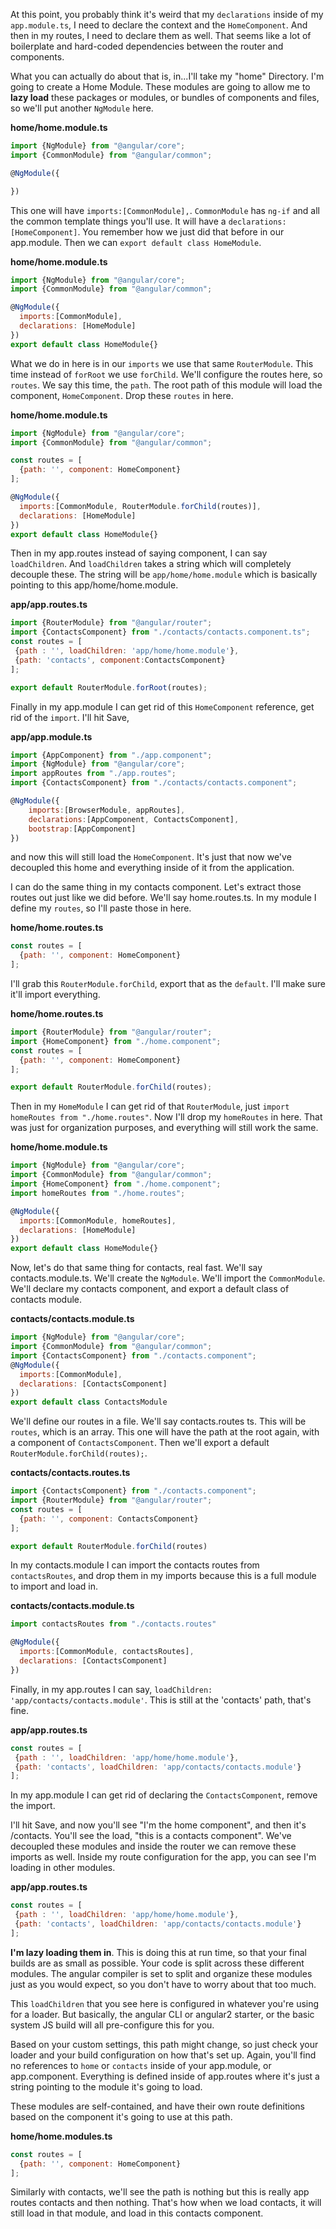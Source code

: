 At this point, you probably think it's weird that my `declarations` inside of my `app.module.ts`, I need to declare the context and the `HomeComponent`. And then in my routes, I need to declare them as well. That seems like a lot of boilerplate and hard-coded dependencies between the router and components.

What you can actually do about that is, in...I'll take my "home" Directory. I'm going to create a Home Module. These modules are going to allow me to **lazy load** these packages or modules, or bundles of components and files, so we'll put another `NgModule` here.

**home/home.module.ts**
```javascript
import {NgModule} from "@angular/core";
import {CommonModule} from "@angular/common";

@NgModule({

})
```

This one will have `imports:[CommonModule],`. `CommonModule` has `ng-if` and all the common template things you'll use. It will have a `declarations: [HomeComponent]`. You remember how we just did that before in our app.module. Then we can `export default class HomeModule`.

**home/home.module.ts**
```javascript
import {NgModule} from "@angular/core";
import {CommonModule} from "@angular/common";

@NgModule({
  imports:[CommonModule],
  declarations: [HomeModule]
})
export default class HomeModule{}
```

What we do in here is in our `imports` we use that same `RouterModule`. This time instead of `forRoot` we use `forChild`. We'll configure the routes here, so `routes`. We say this time, the `path`. The root path of this module will load the component, `HomeComponent`. Drop these `routes` in here.

**home/home.module.ts**
```javascript
import {NgModule} from "@angular/core";
import {CommonModule} from "@angular/common";

const routes = [
  {path: '', component: HomeComponent}
];

@NgModule({
  imports:[CommonModule, RouterModule.forChild(routes)],
  declarations: [HomeModule]
})
export default class HomeModule{}
```

Then in my app.routes instead of saying component, I can say `loadChildren`. And `loadChildren` takes a string which will completely decouple these. The string will be `app/home/home.module` which is basically pointing to this app/home/home.module.

**app/app.routes.ts**
```javascript
import {RouterModule} from "@angular/router";
import {ContactsComponent} from "./contacts/contacts.component.ts";
const routes = [
 {path : '', loadChildren: 'app/home/home.module'},
 {path: 'contacts', component:ContactsComponent}
];

export default RouterModule.forRoot(routes);
```

Finally in my app.module I can get rid of this `HomeComponent` reference, get rid of the `import`. I'll hit Save,

**app/app.module.ts**
```javascript
import {AppComponent} from "./app.component";
import {NgModule} from "@angular/core";
import appRoutes from "./app.routes";
import {ContactsComponent} from "./contacts/contacts.component";

@NgModule({
    imports:[BrowserModule, appRoutes],
    declarations:[AppComponent, ContactsComponent],
    bootstrap:[AppComponent]
})
```

and now this will still load the `HomeComponent`. It's just that now we've decoupled this home and everything inside of it from the application.

I can do the same thing in my contacts component. Let's extract those routes out just like we did before. We'll say home.routes.ts. In my module I define my `routes`, so I'll paste those in here. 

**home/home.routes.ts**
```javascript
const routes = [
  {path: '', component: HomeComponent}
];
```

I'll grab this `RouterModule.forChild`, export that as the `default`. I'll make sure it'll import everything.

**home/home.routes.ts**
```javascript
import {RouterModule} from "@angular/router";
import {HomeComponent} from "./home.component";
const routes = [
  {path: '', component: HomeComponent}
];

export default RouterModule.forChild(routes);
```

Then in my `HomeModule` I can get rid of that `RouterModule`, just `import homeRoutes from "./home.routes"`. Now I'll drop my `homeRoutes` in here. That was just for organization purposes, and everything will still work the same.

**home/home.module.ts**
```javascript
import {NgModule} from "@angular/core";
import {CommonModule} from "@angular/common";
import {HomeComponent} from "./home.component";
import homeRoutes from "./home.routes";

@NgModule({
  imports:[CommonModule, homeRoutes],
  declarations: [HomeModule]
})
export default class HomeModule{}
```

Now, let's do that same thing for contacts, real fast. We'll say contacts.module.ts. We'll create the `NgModule`. We'll import the `CommonModule`. We'll declare my contacts component, and export a default class of contacts module.

**contacts/contacts.module.ts**
```javascript
import {NgModule} from "@angular/core";
import {CommonModule} from "@angular/common";
import {ContactsComponent} from "./contacts.component";
@NgModule({
  imports:[CommonModule],
  declarations: [ContactsComponent]
})
export default class ContactsModule
```

We'll define our routes in a file. We'll say contacts.routes ts. This will be `routes`, which is an array. This one will have the path at the root again, with a component of `ContactsComponent`. Then we'll export a default `RouterModule.forChild(routes);`.

**contacts/contacts.routes.ts**
```javascript
import {ContactsComponent} from "./contacts.component";
import {RouterModule} from "@angular/router";
const routes = [
  {path: '', component: ContactsComponent}
];

export default RouterModule.forChild(routes)
```

In my contacts.module I can import the contacts routes from `contactsRoutes`, and drop them in my imports because this is a full module to import and load in.

**contacts/contacts.module.ts**
```javascript
import contactsRoutes from "./contacts.routes"

@NgModule({
  imports:[CommonModule, contactsRoutes],
  declarations: [ContactsComponent]
})
```

Finally, in my app.routes I can say, `loadChildren: 'app/contacts/contacts.module'`. This is still at the 'contacts' path, that's fine.

**app/app.routes.ts**
```javascript
const routes = [
 {path : '', loadChildren: 'app/home/home.module'},
 {path: 'contacts', loadChildren: 'app/contacts/contacts.module'}
];
```

In my app.module I can get rid of declaring the `ContactsComponent`, remove the import.

I'll hit Save, and now you'll see "I'm the home component", and then it's /contacts. You'll see the load, "this is a contacts component". We've decoupled these modules and inside the router we can remove these imports as well. Inside my route configuration for the app, you can see I'm loading in other modules.

**app/app.routes.ts**
```javascript
const routes = [
 {path : '', loadChildren: 'app/home/home.module'},
 {path: 'contacts', loadChildren: 'app/contacts/contacts.module'}
];
```

**I'm lazy loading them in**. This is doing this at run time, so that your final builds are as small as possible. Your code is split across these different modules. The angular compiler is set to split and organize these modules just as you would expect, so you don't have to worry about that too much.

This `loadChildren` that you see here is configured in whatever you're using for a loader. But basically, the angular CLI or angular2 starter, or the basic system JS build will all pre-configure this for you.

Based on your custom settings, this path might change, so just check your loader and your build configuration on how that's set up. Again, you'll find no references to `home` or `contacts` inside of your app.module, or app.component. Everything is defined inside of app.routes where it's just a string pointing to the module it's going to load.

These modules are self-contained, and have their own route definitions based on the component it's going to use at this path.

**home/home.modules.ts**
```javascript
const routes = [
  {path: '', component: HomeComponent}
];
```

Similarly with contacts, we'll see the path is nothing but this is really app routes contacts and then nothing. That's how when we load contacts, it will still load in that module, and load in this contacts component.
